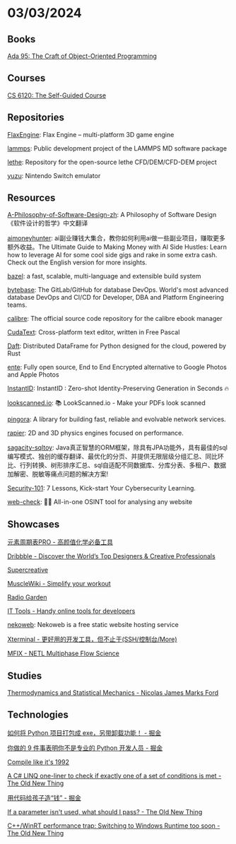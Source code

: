 # 03/03/2024

## Books
[Ada 95: The Craft of Object-Oriented Programming](https://adaic.org/resources/add_content/docs/craft/html/contents.htm)

## Courses
[CS 6120: The Self-Guided Course](https://www.cs.cornell.edu/courses/cs6120/2023fa/self-guided/)

## Repositories
[FlaxEngine](https://github.com/FlaxEngine/FlaxEngine): Flax Engine – multi-platform 3D game engine

[lammps](https://github.com/lammps/lammps): Public development project of the LAMMPS MD software package

[lethe](https://github.com/lethe-cfd/lethe): Repository for the open-source lethe CFD/DEM/CFD-DEM project

[yuzu](https://github.com/yuzu-emu/yuzu): Nintendo Switch emulator

## Resources
[A-Philosophy-of-Software-Design-zh](https://github.com/Cactus-proj/A-Philosophy-of-Software-Design-zh): A Philosophy of Software Design 《软件设计的哲学》中文翻译

[aimoneyhunter](https://github.com/bleedline/aimoneyhunter): ai副业赚钱大集合，教你如何利用ai做一些副业项目，赚取更多额外收益。The Ultimate Guide to Making Money with AI Side Hustles: Learn how to leverage AI for some cool side gigs and rake in some extra cash. Check out the English version for more insights.

[bazel](https://github.com/bazelbuild/bazel): a fast, scalable, multi-language and extensible build system

[bytebase](https://github.com/bytebase/bytebase): The GitLab/GitHub for database DevOps. World's most advanced database DevOps and CI/CD for Developer, DBA and Platform Engineering teams.

[calibre](https://github.com/kovidgoyal/calibre): The official source code repository for the calibre ebook manager

[CudaText](https://github.com/Alexey-T/CudaText): Cross-platform text editor, written in Free Pascal

[Daft](https://github.com/Eventual-Inc/Daft): Distributed DataFrame for Python designed for the cloud, powered by Rust

[ente](https://github.com/ente-io/ente): Fully open source, End to End Encrypted alternative to Google Photos and Apple Photos

[InstantID](https://github.com/InstantID/InstantID): InstantID : Zero-shot Identity-Preserving Generation in Seconds 🔥

[lookscanned.io](https://github.com/rwv/lookscanned.io): 📚 LookScanned.io - Make your PDFs look scanned

[pingora](https://github.com/cloudflare/pingora): A library for building fast, reliable and evolvable network services.

[rapier](https://github.com/dimforge/rapier): 2D and 3D physics engines focused on performance.

[sagacity-sqltoy](https://github.com/sagframe/sagacity-sqltoy): Java真正智慧的ORM框架，除具有JPA功能外，具有最佳的sql编写模式、独创的缓存翻译、最优化的分页、并提供无限层级分组汇总、同比环比、行列转换、树形排序汇总、sql自适配不同数据库、分库分表、多租户、数据加解密、脱敏等痛点问题的解决方案!

[Security-101](https://github.com/microsoft/Security-101): 7 Lessons, Kick-start Your Cybersecurity Learning.

[web-check](https://github.com/Lissy93/web-check): 🕵️‍♂️ All-in-one OSINT tool for analysing any website

## Showcases
[元素周期表PRO - 高颜值化学必备工具](https://pt.ziziyi.com/)

[Dribbble - Discover the World’s Top Designers & Creative Professionals](https://dribbble.com/)

[Supercreative](https://supercreative.design/)

[MuscleWiki - Simplify your workout](https://musclewiki.com/)

[Radio Garden](https://radio.garden/)

[IT Tools - Handy online tools for developers](https://it-tools.tech/)

[nekoweb](https://nekoweb.org/): Nekoweb is a free static website hosting service

[Xterminal - 更好用的开发工具，但不止于(SSH/控制台/More)](https://www.terminal.icu/)

[MFIX - NETL Multiphase Flow Science](https://mfix.netl.doe.gov/mfix/)

## Studies
[Thermodynamics and Statistical Mechanics - Nicolas James Marks Ford](https://nicf.net/articles/thermodynamics-statistical-mechanics/)

## Technologies
[如何将 Python 项目打包成 exe，另带卸载功能！ - 掘金](https://juejin.cn/post/7314196310647586879)

[你做的 9 件事表明你不是专业的 Python 开发人员 - 掘金](https://juejin.cn/post/7220793382020759607)

[Compile like it's 1992](https://fabiensanglard.net/Compile_Like_Its_1992/index.php)

[A C# LINQ one-liner to check if exactly one of a set of conditions is met - The Old New Thing](https://devblogs.microsoft.com/oldnewthing/20240226-00/?p=109451)

[用代码给孩子造“钱” - 掘金](https://juejin.cn/post/7339929216006324258)

[If a parameter isn't used, what should I pass? - The Old New Thing](https://devblogs.microsoft.com/oldnewthing/20240229-00/?p=109463)

[C++/WinRT performance trap: Switching to Windows Runtime too soon - The Old New Thing](https://devblogs.microsoft.com/oldnewthing/20240301-00/?p=109468)
